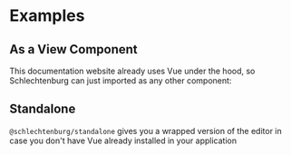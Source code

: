 <script setup>
import ExampleEditor from '../ExampleEditor'
import ExampleStandaloneEditor from '../ExampleStandaloneEditor'
</script>

# Examples

## As a View Component

This documentation website already uses Vue under the hood, so Schlechtenburg can just imported as
any other component:

<ExampleEditor></ExampleEditor>

## Standalone

`@schlechtenburg/standalone` gives you a wrapped version of the editor in case you don't have Vue
already installed in your application

<ExampleStandaloneEditor></ExampleStandaloneEditor>
